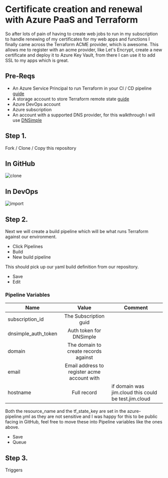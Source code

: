 # Certificate creation and renewal with Azure PaaS and Terraform

So after lots of pain of having to create web jobs to run in my subscription to handle renewing of my certificates for my web apps and functions I finally came across the Terraform ACME provider, which is awesome. This allows me to register with an acme provider, like Let's Encrypt, create a new certificate and deploy it to Azure Key Vault, from there I can use it to add SSL to my apps which is great.

## Pre-Reqs

- An Azure Service Principal to run Terraform in your CI / CD pipeline [guide](/service_principal_setup.md)
- A storage account to store Terraform remote state [guide](/terraform_remote_state.md)
- Azure DevOps account
- Azure subscription
- An account with a supported DNS provider, for this walkthrough I will use [DNSimple](https://dnsimple.com)

## Step 1.

Fork / Clone / Copy this repository

## In GitHub

![clone](/images/clone.png)

## In DevOps

![import](/images/import.png)

## Step 2.

Next we will create a build pipeline which will be what runs Terraform against our environment.

- Click Pipelines
- Build
- New build pipeline

This should pick up our yaml build definition from our repository. 

- Save
- Edit

### Pipeline Variables

| Name                | Value                                       | Comment                                              |
| ------------------- |:-------------------------------------------:| ---------------------------------------------------- |
| subscription_id     | The Subscription guid                       |                                                      |
| dnsimple_auth_token | Auth token for DNSimple                     |                                                      |
| domain              | The domain to create records against        |                                                      |
| email               | Email address to register acme account with |                                                      |
| hostname            | Full record                                 | if domain was jim.cloud this could be test.jim.cloud |

Both the resource_name and the tf_state_key are set in the azure-pipeline.yml as they are not sensitive and I was happy for this to be public facing in GitHub, feel free to move these into Pipeline variables like the ones above.

- Save
- Queue

## Step 3.

Triggers
